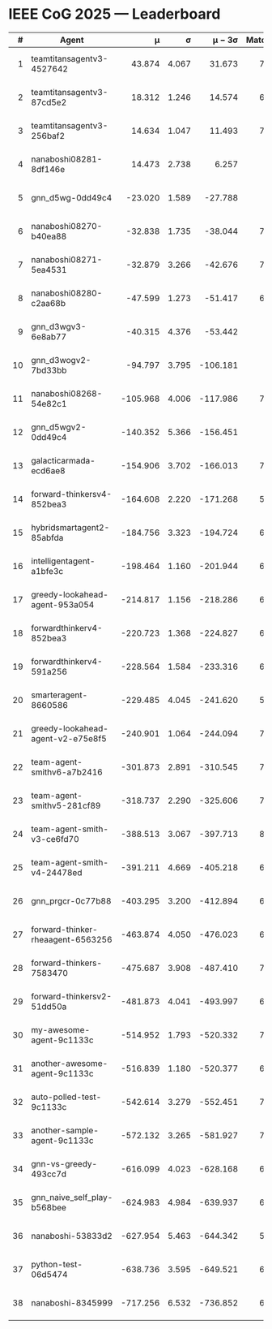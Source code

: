 # IEEE CoG 2025 — Leaderboard

| # | Agent | μ | σ | μ − 3σ | Matches | Updated |
|---:|---|---:|---:|---:|---:|---|
| 1 | teamtitansagentv3-4527642 | 43.874 | 4.067 | 31.673 | 7676 | 2025-08-30 14:15 |
| 2 | teamtitansagentv3-87cd5e2 | 18.312 | 1.246 | 14.574 | 6960 | 2025-08-30 14:15 |
| 3 | teamtitansagentv3-256baf2 | 14.634 | 1.047 | 11.493 | 7256 | 2025-08-30 14:15 |
| 4 | nanaboshi08281-8df146e | 14.473 | 2.738 | 6.257 | 276 | 2025-08-30 14:15 |
| 5 | gnn_d5wg-0dd49c4 | -23.020 | 1.589 | -27.788 | 160 | 2025-08-30 14:15 |
| 6 | nanaboshi08270-b40ea88 | -32.838 | 1.735 | -38.044 | 7360 | 2025-08-30 14:15 |
| 7 | nanaboshi08271-5ea4531 | -32.879 | 3.266 | -42.676 | 7498 | 2025-08-30 14:15 |
| 8 | nanaboshi08280-c2aa68b | -47.599 | 1.273 | -51.417 | 6878 | 2025-08-30 14:15 |
| 9 | gnn_d3wgv3-6e8ab77 | -40.315 | 4.376 | -53.442 | 158 | 2025-08-30 14:15 |
| 10 | gnn_d3wogv2-7bd33bb | -94.797 | 3.795 | -106.181 | 274 | 2025-08-30 14:15 |
| 11 | nanaboshi08268-54e82c1 | -105.968 | 4.006 | -117.986 | 7020 | 2025-08-30 14:15 |
| 12 | gnn_d5wgv2-0dd49c4 | -140.352 | 5.366 | -156.451 | 226 | 2025-08-30 14:15 |
| 13 | galacticarmada-ecd6ae8 | -154.906 | 3.702 | -166.013 | 7020 | 2025-08-30 14:15 |
| 14 | forward-thinkersv4-852bea3 | -164.608 | 2.220 | -171.268 | 5922 | 2025-08-30 14:15 |
| 15 | hybridsmartagent2-85abfda | -184.756 | 3.323 | -194.724 | 6308 | 2025-08-30 14:15 |
| 16 | intelligentagent-a1bfe3c | -198.464 | 1.160 | -201.944 | 6194 | 2025-08-30 14:15 |
| 17 | greedy-lookahead-agent-953a054 | -214.817 | 1.156 | -218.286 | 6664 | 2025-08-30 14:15 |
| 18 | forwardthinkerv4-852bea3 | -220.723 | 1.368 | -224.827 | 6186 | 2025-08-30 14:15 |
| 19 | forwardthinkerv4-591a256 | -228.564 | 1.584 | -233.316 | 6103 | 2025-08-30 14:15 |
| 20 | smarteragent-8660586 | -229.485 | 4.045 | -241.620 | 5869 | 2025-08-30 14:15 |
| 21 | greedy-lookahead-agent-v2-e75e8f5 | -240.901 | 1.064 | -244.094 | 7316 | 2025-08-30 14:15 |
| 22 | team-agent-smithv6-a7b2416 | -301.873 | 2.891 | -310.545 | 7620 | 2025-08-30 14:15 |
| 23 | team-agent-smithv5-281cf89 | -318.737 | 2.290 | -325.606 | 7680 | 2025-08-30 14:15 |
| 24 | team-agent-smith-v3-ce6fd70 | -388.513 | 3.067 | -397.713 | 8298 | 2025-08-30 14:15 |
| 25 | team-agent-smith-v4-24478ed | -391.211 | 4.669 | -405.218 | 6938 | 2025-08-30 14:15 |
| 26 | gnn_prgcr-0c77b88 | -403.295 | 3.200 | -412.894 | 6710 | 2025-08-30 14:15 |
| 27 | forward-thinker-rheaagent-6563256 | -463.874 | 4.050 | -476.023 | 6328 | 2025-08-30 14:15 |
| 28 | forward-thinkers-7583470 | -475.687 | 3.908 | -487.410 | 7420 | 2025-08-30 14:15 |
| 29 | forward-thinkersv2-51dd50a | -481.873 | 4.041 | -493.997 | 6608 | 2025-08-30 14:15 |
| 30 | my-awesome-agent-9c1133c | -514.952 | 1.793 | -520.332 | 7220 | 2025-08-30 14:15 |
| 31 | another-awesome-agent-9c1133c | -516.839 | 1.180 | -520.377 | 6900 | 2025-08-30 14:15 |
| 32 | auto-polled-test-9c1133c | -542.614 | 3.279 | -552.451 | 7460 | 2025-08-30 14:15 |
| 33 | another-sample-agent-9c1133c | -572.132 | 3.265 | -581.927 | 7500 | 2025-08-30 14:15 |
| 34 | gnn-vs-greedy-493cc7d | -616.099 | 4.023 | -628.168 | 6120 | 2025-08-30 14:15 |
| 35 | gnn_naive_self_play-b568bee | -624.983 | 4.984 | -639.937 | 6180 | 2025-08-30 14:15 |
| 36 | nanaboshi-53833d2 | -627.954 | 5.463 | -644.342 | 5420 | 2025-08-30 14:15 |
| 37 | python-test-06d5474 | -638.736 | 3.595 | -649.521 | 6240 | 2025-08-30 14:15 |
| 38 | nanaboshi-8345999 | -717.256 | 6.532 | -736.852 | 6390 | 2025-08-30 14:15 |

